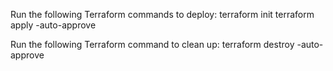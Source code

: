 Run the following Terraform commands to deploy:
terraform init
terraform apply -auto-approve

Run the following Terraform command to clean up:
terraform destroy -auto-approve
